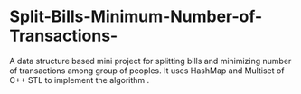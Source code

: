 # Split-Bills-Minimum-Number-of-Transactions-
A data structure based mini project for splitting bills and minimizing number of transactions among group of peoples. 
It uses HashMap and Multiset  of C++ STL to implement the algorithm .

